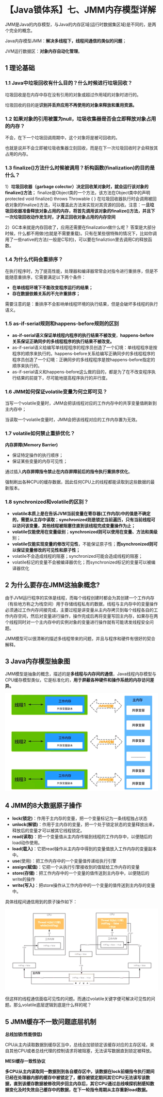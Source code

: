 # 【Java锁体系】七、JMM内存模型详解

JMM是Java的内存模型，与Java的内存区域(运行时数据集区域)是不同的，是两个完全的概念。

Java内存模型JMM：**解决多线程下，线程间通信的类似的问题**；

JVM运行数据区：**对象内存自动化管理**。

## 1 理论基础

### 1.1 Java中垃圾回收有什么目的？什么时候进行垃圾回收？

垃圾回收是在内存中存在没有引用的对象或超过作用域的对象时进行的。

垃圾回收的目的是**识别并丢弃应用不再使用的对象来释放和重用资源。**

### 1.2 如果对象的引用被置为null，垃圾收集器是否会立即释放对象占用的内存？

不会，在下一个垃圾回调周期中，这个对象将是被可回收的。

也就是说并不会立即被垃圾收集器立刻回收，而是在下一次垃圾回收时才会释放其占用的内存。

### 1.3 finalize()方法什么时候被调用？析构函数(finalization)的目的是什么？

1）**垃圾回收器（garbage colector）决定回收某对象时，就会运行该对象的finalize()方法**；
finalize是Object类的一个方法，该方法在Object类中的声明protected void finalize() throws Throwable { }
在垃圾回收器执行时会调用被回收对象的finalize()方法，可以覆盖此方法来实现对其资源的回收。注意：一**旦垃圾回收器准备释放对象占用的内存，将首先调用该对象的finalize()方法，并且下一次垃圾回收动作发生时，才真正回收对象占用的内存空间**

2）GC本来就是内存回收了，应用还需要在finalization做什么呢？ 答案是大部分时候，什么都不用做(也就是不需要重载)。只有在某些很特殊的情况下，比如你调用了一些native的方法(一般是C写的)，可以要在finaliztion里去调用C的释放函数。

### 1.4 为什么代码会重排序？

在执行程序时，为了提高性能，处理器和编译器常常会对指令进行重排序，但是不能随意重排序，它需要满足以下两个条件：

- **在单线程环境下不能改变程序运行的结果；**
- **存在数据依赖关系的不允许重排序；**

需要注意的是：重排序不会影响单线程环境的执行结果，但是会破坏多线程的执行语义。

### 1.5 as-if-serial规则和happens-before规则的区别

- **as-if-serial语义保证单线程内程序的执行结果不被改变**，**happens-before关系保证正确同步的多线程程序的执行结果不被改变。**
- as-if-serial语义给编写单线程程序的程序员创造了一个幻境：单线程程序是按程序的顺序来执行的。happens-before关系给编写正确同步的多线程程序的程序员创造了一个幻境：正确同步的多线程程序是按happens-before指定的顺序来执行的。
- as-if-serial语义和happens-before这么做的目的，都是为了在不改变程序执行结果的前提下，尽可能地提高程序执行的并行度。

### 1.6 JMM如何保证volatile变量为何立即可见？

当写一个volatile变量时，JMM会把该线程对应的工作内存中的共享变量值刷新到主内存中；

当读取一个volatile变量时，JMM会把该线程对应的工作内存置为无效。

### 1.7 volatile如何禁止重排优化？

**内存屏障(Memory Barrier)**

- 保证特定操作的执行顺序；
- 保证某些变量的内存可见性；

通过插入**内存屏障指令禁止在内存屏障前后的指令执行重排序优化**。

强制刷出各种CPU的缓存数据，因此任何CPU上的线程都能读取到这些数据的最新版本。

### 1.8 synchronized和volatile的区别？

- **volatile本质上是在告诉JVM当前变量在寄存器(工作内存)中的值是不确定的，需要从主存中读取**；**synchronized则是锁定当前遍历，只有当前线程可以访问该变量，其他线程被阻塞住直到该线程完成变量操作为止；**
- **volatile仅能使用在变量级别**；**synchronized则可以使用在变量、方法和类级**别；
- **volatile仅能实现变量的修改可见性**，不能保证原子性；**而synchronized则可以保证变量修改的可见性和原子性；**
- volatile不会造成线程的阻塞；synchronized可能会造成线程的阻塞；
- volatile标记的变量不会被编译器优化；而synchronized标记的变量可以被编译器优化



## 2 为什么要存在JMM这抽象概念?

由于JVM运行程序的实体是线程，而每个线程创建时都会为其创建一个工作内存（有些地方称之为栈空间）用于存储线程私有的数据，线程与主内存中的变量操作必须通过工作内存间接完成，主要过程是讲变量从主内存拷贝到每个线程各自的工作内存空间，然后对变量进行操作，操作完成后再将变量写回主内存，如果存在两个线程同时对一个主内存中的实例对象的变量进行操作就有可能诱发线程安全问题。

JMM模型可以很清晰的描述多线程带来的问题，并且与程序和硬件有很好的契合解释。

## 3 Java内存模型抽象图

JMM模型是抽象的概念，描述的是**多线程与内存间的通信**，Java线程内存模型与CPU缓存模型类似，它是标准化的，**用于屏蔽各种硬件和操作系统的内存访问差异。**

![image-20201217200553470](./lock/07/1.png)

## 4  JMM的8大数据原子操作

- **lock(锁定)**：作用于主内存的变量，把一个变量标记为一条线程独占状态
- **unlock(解锁)**：作用于主内存的变量，把一个处于锁定状态的变量释放出来，释放后的变量才可以被其它线程锁定。
- **read(读取)**：把一个变量值从主内存传输到线程的工作内存中，以便随后的load动作使用。
- **load(载入)**：它把read操作从主内存中得到的变量值放入工作内存的变量副本中。
- **use**(使用)：把工作内存中的一个变量值传递给执行引擎
- **assign(赋值)**：它把一个从执行引擎接收到的值赋给工作内存的变量
- **store(存储)**：把工作内存中的一个变量的值传送到主内存中，以便随后的write的操作
- **write(写入)**：把store操作从工作内存中的一个变量的值传送到主内存的变量中。



具体线程间通信用到的原子操作如下：

![image-20201217202256790](./lock/07/2.png)

但这样的线程通信面临可见性的问题。而通过volatile关键字便可解决可见性的问题。那么volatile底层逻辑到底是什么样的呢？

## 5 JMM缓存不一致问题底层机制

**总线加锁(性能很低)**

CPU从主内读取数据到缓存区当中，总线会加锁锁定该缓存对应的主存区域，来自其他CPU或者总线代理的控制请求将被阻塞，无法读写数据直到锁定被释放。



**MESI缓存一致性协议**

**多CPU从主内读取同一数据到到各自缓存区中，该数据在lock前缀指令执行期间已经在处理器内部的缓存中被锁定了，缓存被锁定期间其它CPU无法读写该数据，直到该缓存数据被修改同步回主内存后，其它CPU通过总线嗅探机制感知数据变化及时失效自己缓存中的数据，在下一轮指令周期从主存重新load数据。**

